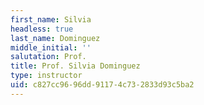 ```yaml
---
first_name: Silvia
headless: true
last_name: Dominguez
middle_initial: ''
salutation: Prof.
title: Prof. Silvia Dominguez
type: instructor
uid: c827cc96-96dd-9117-4c73-2833d93c5ba2
---
```

